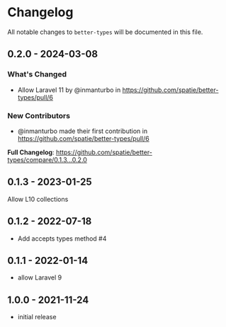 # Changelog

All notable changes to `better-types` will be documented in this file.

## 0.2.0 - 2024-03-08

### What's Changed

* Allow Laravel 11 by @inmanturbo in https://github.com/spatie/better-types/pull/6

### New Contributors

* @inmanturbo made their first contribution in https://github.com/spatie/better-types/pull/6

**Full Changelog**: https://github.com/spatie/better-types/compare/0.1.3...0.2.0

## 0.1.3 - 2023-01-25

Allow L10 collections

## 0.1.2 - 2022-07-18

- Add accepts types method #4

## 0.1.1 - 2022-01-14

- allow Laravel 9

## 1.0.0 - 2021-11-24

- initial release
